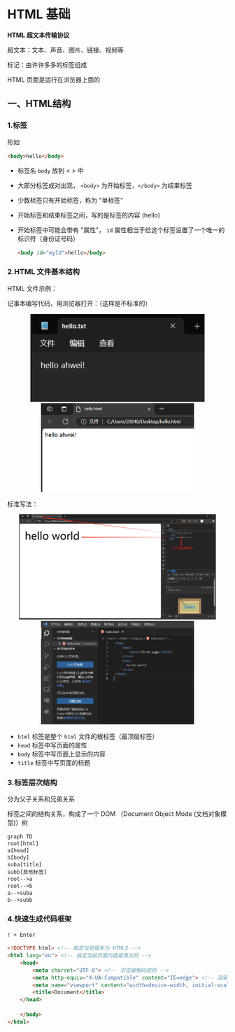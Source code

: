 # HTML 基础

**HTML 超文本传输协议**

超文本：文本、声音、图片、链接、视频等

标记：由许许多多的标签组成

HTML 页面是运行在浏览器上面的

## 一、HTML结构

### 1.标签

形如

```html
<body>hello</body>
```

- 标签名 `body` 放到 < > 中

- 大部分标签成对出现， `<body>` 为开始标签，`</body>` 为结束标签 

- 少数标签只有开始标签，称为 "单标签"

- 开始标签和结束标签之间，写的是标签的内容 (hello)

- 开始标签中可能会带有 "属性"， `id` 属性相当于给这个标签设置了一个唯一的标识符（身份证号码）

  ```html
  <body id="myId">hello</body>
  ```

### 2.HTML 文件基本结构

HTML 文件示例：

记事本编写代码，用浏览器打开：（这样是不标准的）

<center class="half">    
	<img src="./pic/hello.txt.png" width=400>
    <img src="./pic/hello.html.png" width=350>
</center>

标准写法：

<center class="half">    
	<img src="./pic/标准写法.png" width=450>
    <img src="./pic/标准写法code.png" width=350>
</center>

- `html` 标签是整个 `html` 文件的根标签（最顶层标签）
- `head` 标签中写页面的属性
- `body` 标签中写页面上显示的内容
- `title` 标签中写页面的标题

### 3.标签层次结构

分为父子关系和兄弟关系

标签之间的结构关系，构成了一个 DOM （Document Object Mode (文档对象模型)）树

```mermaid
graph TD
root[html]
a[head]
b[body]
suba[title]
subb[其他标签]
root-->a
root-->b
a-->suba
b-->subb
```

### 4.快速生成代码框架

`! + Enter`

```html
<!DOCTYPE html> <!-- 指定当前版本为 HTML5 -->
<html lang="en"> <!-- 指定当前页面内容是英文的 -->
    <head>
        <meta charset="UTF-8"> <!-- 浏览器解码规则 -->
        <meta http-equiv="X-UA-Compatible" content="IE=edge"> <!-- 渲染效果按照IE浏览器最高效果展示 -->
        <meta name="viewport" content="width=device-width, initial-scale=1.0"> <!-- 移动端适配 -->
        <title>Document</title>
    </head>
        
    </body>
</html>
```

